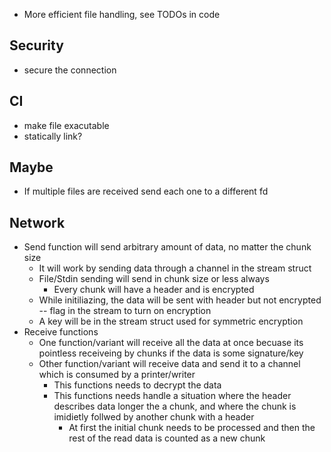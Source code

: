 - More efficient file handling, see TODOs in code

## Security

- secure the connection

## CI

- make file exacutable
- statically link?

## Maybe

- If multiple files are received send each one to a different fd

## Network

- Send function will send arbitrary amount of data, no matter the chunk size
  - It will work by sending data through a channel in the stream struct
  - File/Stdin sending will send in chunk size or less always
    - Every chunk will have a header and is encrypted
  - While initiliazing, the data will be sent with header but not encrypted -- flag in the stream to turn on encryption
  - A key will be in the stream struct used for symmetric encryption
- Receive functions
  - One function/variant will receive all the data at once becuase its pointless receiveing by chunks if the data is some signature/key
  - Other function/variant will receive data and send it to a channel which is consumed by a printer/writer
    - This functions needs to decrypt the data
    - This functions needs handle a situation where the header describes data longer the a chunk, and where the chunk is imidietly follwed by another chunk with a header
      - At first the initial chunk needs to be processed and then the rest of the read data is counted as a new chunk
